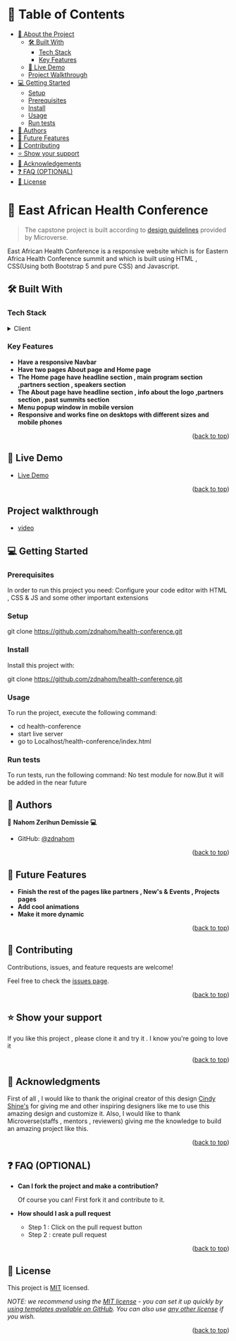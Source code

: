 <!-- TABLE OF CONTENTS -->

# 📗 Table of Contents

- [📖 About the Project](#about-project)
  - [🛠 Built With](#built-with)
    - [Tech Stack](#tech-stack)
    - [Key Features](#key-features)
  - [🚀 Live Demo](#live-demo)
  - [Project Walkthrough](#walkthrough)
- [💻 Getting Started](#getting-started)
  - [Setup](#setup)
  - [Prerequisites](#prerequisites)
  - [Install](#install)
  - [Usage](#usage)
  - [Run tests](#run-tests)
- [👥 Authors](#authors)
- [🔭 Future Features](#future-features)
- [🤝 Contributing](#contributing)
- [⭐️ Show your support](#support)
- [🙏 Acknowledgements](#acknowledgements)
- [❓ FAQ (OPTIONAL)](#faq)
- [📝 License](#license)

<!-- PROJECT DESCRIPTION -->

# 📖 East African Health Conference<a name="about-project"></a>
> The capstone project is built according to [design guidelines](https://www.behance.net/gallery/29845175/CC-Global-Summit-2015) provided by Microverse.

East African Health Conference is a responsive website which is for Eastern Africa Health Conference summit and which is built using HTML , CSS(Using both Bootstrap 5 and pure CSS) and Javascript.

## 🛠 Built With <a name="built-with"></a>

### Tech Stack <a name="tech-stack"></a>

<details>
  <summary>Client</summary>
  <ul>
    <li><a href="https://www.w3schools.com/html/">HTML</a></li>
    <li><a href="https://www.w3schools.com/css/">CSS</a></li>
    <li><a href="https://getbootstrap.com/">Bootstrap 5</a></li>
    <li><a href="https://www.w3schools.com/js/">Javscript</a></li>
  </ul>
</details>


<!-- Features -->

### Key Features <a name="key-features"></a>

- **Have a responsive Navbar**
- **Have two pages About page and Home page**
- **The Home page have headline section , main program section ,partners section , speakers section**
- **The About page have headline section , info about the logo ,partners section , past summits section**
- **Menu popup window in mobile version**
- **Responsive and works fine on desktops with different sizes and mobile phones**


<p align="right">(<a href="#readme-top">back to top</a>)</p>

<!-- Live Demo -->

## 🚀 Live Demo <a name="live-demo"></a>

- [Live Demo](https://zdnahom.github.io/health-conference/)

<p align="right">(<a href="#readme-top">back to top</a>)</p>

<!-- Project walkthrough -->

## Project walkthrough <a name="walkthrough"></a>
- [video](https://www.awesomescreenshot.com/video/14683079?key=cffad830d4ad8cb9c716d185694630c9)

<!-- GETTING STARTED -->

## 💻 Getting Started <a name="getting-started"></a>


### Prerequisites

In order to run this project you need: Configure your code editor with HTML , CSS & JS and some other important extensions



### Setup

git clone https://github.com/zdnahom/health-conference.git



### Install

Install this project with: 
  
  git clone https://github.com/zdnahom/health-conference.git
  


### Usage

To run the project, execute the following command:
  - cd health-conference
  - start live server
  - go to Localhost/health-conference/index.html



### Run tests

To run tests, run the following command: No test module for now.But it will be added in the near future


<!-- AUTHORS -->

## 👥 Authors <a name="authors"></a>

👤 **Nahom Zerihun Demissie 💻**

- GitHub: [@zdnahom](https://github.com/zdnahom/)

<p align="right">(<a href="#readme-top">back to top</a>)</p>

<!-- FUTURE FEATURES -->

## 🔭 Future Features <a name="future-features"></a>

-  **Finish the rest of the pages like partners , New's & Events , Projects pages**
-  **Add cool animations**
-  **Make it more dynamic**



<p align="right">(<a href="#readme-top">back to top</a>)</p>

<!-- CONTRIBUTING -->

## 🤝 Contributing <a name="contributing"></a>

Contributions, issues, and feature requests are welcome!

Feel free to check the [issues page](../../issues/).

<p align="right">(<a href="#readme-top">back to top</a>)</p>

<!-- SUPPORT -->

## ⭐️ Show your support <a name="support"></a>

If you like this project , please clone it and try it . I know you're going to love it

<p align="right">(<a href="#readme-top">back to top</a>)</p>

<!-- ACKNOWLEDGEMENTS -->

## 🙏 Acknowledgments <a name="acknowledgements"></a>
First of all , I would like to thank the original creator of this design [Cindy Shine's](https://www.behance.net/adagio07) for giving me and other inspiring designers like me to use this amazing design and customize it. Also,
I would like to thank Microverse(staffs , mentors , reviewers) giving me the knowledge to build an amazing project like this.

<p align="right">(<a href="#readme-top">back to top</a>)</p>

<!-- FAQ (optional) -->

## ❓ FAQ (OPTIONAL) <a name="faq"></a>

- **Can I fork the project and make a contribution?**

  Of course you can! First fork it and contribute to it.

- **How should I ask a pull request**
  
  - Step 1 : Click on the pull request button
  - Step 2 : create pull request

<p align="right">(<a href="#readme-top">back to top</a>)</p>

<!-- LICENSE -->

## 📝 License <a name="license"></a>

This project is [MIT](./LICENSE) licensed.

_NOTE: we recommend using the [MIT license](https://choosealicense.com/licenses/mit/) - you can set it up quickly by [using templates available on GitHub](https://docs.github.com/en/communities/setting-up-your-project-for-healthy-contributions/adding-a-license-to-a-repository). You can also use [any other license](https://choosealicense.com/licenses/) if you wish._

<p align="right">(<a href="#readme-top">back to top</a>)</p>
